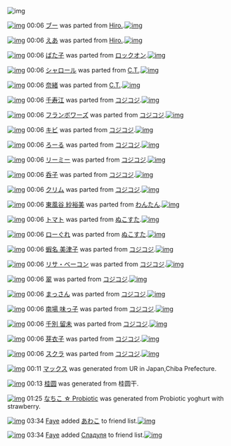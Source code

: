 ![img](http://gdrive-cdn.herokuapp.com/537b65a5bc09f0000721dda7/512px-barcode.png)

[![img](http://www.deviantsart.com/apgetv.png)](http://www.barcodekanojo.com/kanojo/3190811/%E3%83%96%E3%83%BC) 00:06 [ブー](http://www.barcodekanojo.com/kanojo/3190811/%E3%83%96%E3%83%BC) was parted from [Hiro.](http://www.barcodekanojo.com/kanojo/3190811/%E3%83%96%E3%83%BC).[![img](http://www.deviantsart.com/3vk7805.jpeg)](http://www.barcodekanojo.com/user/272774/Hiro.) 

[![img](http://www.deviantsart.com/p39ljj.png)](http://www.barcodekanojo.com/kanojo/3190810/%E3%81%88%E3%81%82) 00:06 [えあ](http://www.barcodekanojo.com/kanojo/3190810/%E3%81%88%E3%81%82) was parted from [Hiro.](http://www.barcodekanojo.com/kanojo/3190810/%E3%81%88%E3%81%82).[![img](http://www.deviantsart.com/3vk7805.jpeg)](http://www.barcodekanojo.com/user/272774/Hiro.) 

[![img](http://www.deviantsart.com/d8uhcj.png)](http://www.barcodekanojo.com/kanojo/427173/%E3%81%B0%E3%81%9F%E5%AD%90) 00:06 [ばた子](http://www.barcodekanojo.com/kanojo/427173/%E3%81%B0%E3%81%9F%E5%AD%90) was parted from [ロックオン](http://www.barcodekanojo.com/kanojo/427173/%E3%81%B0%E3%81%9F%E5%AD%90).[![img](http://www.deviantsart.com/2musf1g.jpeg)](http://www.barcodekanojo.com/user/241643/%E3%83%AD%E3%83%83%E3%82%AF%E3%82%AA%E3%83%B3) 

[![img](http://www.deviantsart.com/i5lflb.png)](http://www.barcodekanojo.com/kanojo/3165089/%E3%82%B7%E3%83%A3%E3%83%AD%E3%83%BC%E3%83%AB) 00:06 [シャロール](http://www.barcodekanojo.com/kanojo/3165089/%E3%82%B7%E3%83%A3%E3%83%AD%E3%83%BC%E3%83%AB) was parted from [C.T.](http://www.barcodekanojo.com/kanojo/3165089/%E3%82%B7%E3%83%A3%E3%83%AD%E3%83%BC%E3%83%AB).[![img](http://www.deviantsart.com/fhrc6a.jpeg)](http://www.barcodekanojo.com/user/272165/C.T.) 

[![img](http://www.deviantsart.com/20vvinb.png)](http://www.barcodekanojo.com/kanojo/3189021/%E5%A5%88%E7%B7%92) 00:06 [奈緒](http://www.barcodekanojo.com/kanojo/3189021/%E5%A5%88%E7%B7%92) was parted from [C.T.](http://www.barcodekanojo.com/kanojo/3189021/%E5%A5%88%E7%B7%92).[![img](http://www.deviantsart.com/fhrc6a.jpeg)](http://www.barcodekanojo.com/user/272165/C.T.) 

[![img](http://www.deviantsart.com/2re034j.png)](http://www.barcodekanojo.com/kanojo/3110298/%E5%8D%83%E5%AF%BF%E6%B1%9F) 00:06 [千寿江](http://www.barcodekanojo.com/kanojo/3110298/%E5%8D%83%E5%AF%BF%E6%B1%9F) was parted from [コジコジ](http://www.barcodekanojo.com/kanojo/3110298/%E5%8D%83%E5%AF%BF%E6%B1%9F).[![img](http://www.deviantsart.com/2dkh5sf.jpeg)](http://www.barcodekanojo.com/user/201286/%E3%82%B3%E3%82%B8%E3%82%B3%E3%82%B8) 

[![img](http://www.deviantsart.com/llbkon.png)](http://www.barcodekanojo.com/kanojo/3111357/%E3%83%95%E3%83%A9%E3%83%B3%E3%83%9C%E3%83%AF%E3%83%BC%E3%82%BA) 00:06 [フランボワーズ](http://www.barcodekanojo.com/kanojo/3111357/%E3%83%95%E3%83%A9%E3%83%B3%E3%83%9C%E3%83%AF%E3%83%BC%E3%82%BA) was parted from [コジコジ](http://www.barcodekanojo.com/kanojo/3111357/%E3%83%95%E3%83%A9%E3%83%B3%E3%83%9C%E3%83%AF%E3%83%BC%E3%82%BA).[![img](http://www.deviantsart.com/2dkh5sf.jpeg)](http://www.barcodekanojo.com/user/201286/%E3%82%B3%E3%82%B8%E3%82%B3%E3%82%B8) 

[![img](http://www.deviantsart.com/1pqb4qf.png)](http://www.barcodekanojo.com/kanojo/3112659/%E3%82%AD%E3%83%93) 00:06 [キビ](http://www.barcodekanojo.com/kanojo/3112659/%E3%82%AD%E3%83%93) was parted from [コジコジ](http://www.barcodekanojo.com/kanojo/3112659/%E3%82%AD%E3%83%93).[![img](http://www.deviantsart.com/2dkh5sf.jpeg)](http://www.barcodekanojo.com/user/201286/%E3%82%B3%E3%82%B8%E3%82%B3%E3%82%B8) 

[![img](http://www.deviantsart.com/dh7g2l.png)](http://www.barcodekanojo.com/kanojo/3111348/%E3%82%8D%E3%83%BC%E3%82%8B) 00:06 [ろーる](http://www.barcodekanojo.com/kanojo/3111348/%E3%82%8D%E3%83%BC%E3%82%8B) was parted from [コジコジ](http://www.barcodekanojo.com/kanojo/3111348/%E3%82%8D%E3%83%BC%E3%82%8B).[![img](http://www.deviantsart.com/2dkh5sf.jpeg)](http://www.barcodekanojo.com/user/201286/%E3%82%B3%E3%82%B8%E3%82%B3%E3%82%B8) 

[![img](http://www.deviantsart.com/ta1nme.png)](http://www.barcodekanojo.com/kanojo/3111354/%E3%83%AA%E3%83%BC%E3%83%9F%E3%83%BC) 00:06 [リーミー](http://www.barcodekanojo.com/kanojo/3111354/%E3%83%AA%E3%83%BC%E3%83%9F%E3%83%BC) was parted from [コジコジ](http://www.barcodekanojo.com/kanojo/3111354/%E3%83%AA%E3%83%BC%E3%83%9F%E3%83%BC).[![img](http://www.deviantsart.com/2dkh5sf.jpeg)](http://www.barcodekanojo.com/user/201286/%E3%82%B3%E3%82%B8%E3%82%B3%E3%82%B8) 

[![img](http://www.deviantsart.com/ajo422.png)](http://www.barcodekanojo.com/kanojo/3090204/%E5%91%91%E5%AD%90) 00:06 [呑子](http://www.barcodekanojo.com/kanojo/3090204/%E5%91%91%E5%AD%90) was parted from [コジコジ](http://www.barcodekanojo.com/kanojo/3090204/%E5%91%91%E5%AD%90).[![img](http://www.deviantsart.com/2dkh5sf.jpeg)](http://www.barcodekanojo.com/user/201286/%E3%82%B3%E3%82%B8%E3%82%B3%E3%82%B8) 

[![img](http://www.deviantsart.com/3l7pm13.png)](http://www.barcodekanojo.com/kanojo/3104193/%E3%82%AF%E3%83%AA%E3%83%A0) 00:06 [クリム](http://www.barcodekanojo.com/kanojo/3104193/%E3%82%AF%E3%83%AA%E3%83%A0) was parted from [コジコジ](http://www.barcodekanojo.com/kanojo/3104193/%E3%82%AF%E3%83%AA%E3%83%A0).[![img](http://www.deviantsart.com/2dkh5sf.jpeg)](http://www.barcodekanojo.com/user/201286/%E3%82%B3%E3%82%B8%E3%82%B3%E3%82%B8) 

[![img](http://www.deviantsart.com/ahnaqg.png)](http://www.barcodekanojo.com/kanojo/3139338/%E6%9D%B1%E9%A2%A8%E8%B0%B7%20%E7%B4%97%E8%A3%95%E7%BE%8E) 00:06 [東風谷 紗裕美](http://www.barcodekanojo.com/kanojo/3139338/%E6%9D%B1%E9%A2%A8%E8%B0%B7%20%E7%B4%97%E8%A3%95%E7%BE%8E) was parted from [わんたん](http://www.barcodekanojo.com/kanojo/3139338/%E6%9D%B1%E9%A2%A8%E8%B0%B7%20%E7%B4%97%E8%A3%95%E7%BE%8E).[![img](http://www.deviantsart.com/r8j348.jpeg)](http://www.barcodekanojo.com/user/274188/%E3%82%8F%E3%82%93%E3%81%9F%E3%82%93) 

[![img](http://www.deviantsart.com/37vjt10.png)](http://www.barcodekanojo.com/kanojo/72279/%E3%83%88%E3%83%9E%E3%83%88) 00:06 [トマト](http://www.barcodekanojo.com/kanojo/72279/%E3%83%88%E3%83%9E%E3%83%88) was parted from [ぬこすた](http://www.barcodekanojo.com/kanojo/72279/%E3%83%88%E3%83%9E%E3%83%88).[![img](http://www.deviantsart.com/e6iue3.jpeg)](http://www.barcodekanojo.com/user/254455/%E3%81%AC%E3%81%93%E3%81%99%E3%81%9F) 

[![img](http://www.deviantsart.com/1rnsfsj.png)](http://www.barcodekanojo.com/kanojo/2329065/%E3%83%AD%E3%83%BC%E3%81%90%E3%82%8C) 00:06 [ローぐれ](http://www.barcodekanojo.com/kanojo/2329065/%E3%83%AD%E3%83%BC%E3%81%90%E3%82%8C) was parted from [ぬこすた](http://www.barcodekanojo.com/kanojo/2329065/%E3%83%AD%E3%83%BC%E3%81%90%E3%82%8C).[![img](http://www.deviantsart.com/e6iue3.jpeg)](http://www.barcodekanojo.com/user/254455/%E3%81%AC%E3%81%93%E3%81%99%E3%81%9F) 

[![img](http://www.deviantsart.com/1k134qa.png)](http://www.barcodekanojo.com/kanojo/3111613/%E8%9D%A6%E5%90%8D%20%E7%BE%8E%E6%B4%A5%E5%AD%90) 00:06 [蝦名 美津子](http://www.barcodekanojo.com/kanojo/3111613/%E8%9D%A6%E5%90%8D%20%E7%BE%8E%E6%B4%A5%E5%AD%90) was parted from [コジコジ](http://www.barcodekanojo.com/kanojo/3111613/%E8%9D%A6%E5%90%8D%20%E7%BE%8E%E6%B4%A5%E5%AD%90).[![img](http://www.deviantsart.com/2dkh5sf.jpeg)](http://www.barcodekanojo.com/user/201286/%E3%82%B3%E3%82%B8%E3%82%B3%E3%82%B8) 

[![img](http://www.deviantsart.com/ntl5bo.png)](http://www.barcodekanojo.com/kanojo/3111393/%E3%83%AA%E3%82%B5%E3%83%BB%E3%83%99%E3%83%BC%E3%82%B3%E3%83%B3) 00:06 [リサ・ベーコン](http://www.barcodekanojo.com/kanojo/3111393/%E3%83%AA%E3%82%B5%E3%83%BB%E3%83%99%E3%83%BC%E3%82%B3%E3%83%B3) was parted from [コジコジ](http://www.barcodekanojo.com/kanojo/3111393/%E3%83%AA%E3%82%B5%E3%83%BB%E3%83%99%E3%83%BC%E3%82%B3%E3%83%B3).[![img](http://www.deviantsart.com/2dkh5sf.jpeg)](http://www.barcodekanojo.com/user/201286/%E3%82%B3%E3%82%B8%E3%82%B3%E3%82%B8) 

[![img](http://www.deviantsart.com/115a5kd.png)](http://www.barcodekanojo.com/kanojo/3112819/%E7%BF%A0) 00:06 [翠](http://www.barcodekanojo.com/kanojo/3112819/%E7%BF%A0) was parted from [コジコジ](http://www.barcodekanojo.com/kanojo/3112819/%E7%BF%A0).[![img](http://www.deviantsart.com/2dkh5sf.jpeg)](http://www.barcodekanojo.com/user/201286/%E3%82%B3%E3%82%B8%E3%82%B3%E3%82%B8) 

[![img](http://www.deviantsart.com/311o5av.png)](http://www.barcodekanojo.com/kanojo/3112501/%E3%81%BE%E3%81%A3%E3%81%95%E3%82%93) 00:06 [まっさん](http://www.barcodekanojo.com/kanojo/3112501/%E3%81%BE%E3%81%A3%E3%81%95%E3%82%93) was parted from [コジコジ](http://www.barcodekanojo.com/kanojo/3112501/%E3%81%BE%E3%81%A3%E3%81%95%E3%82%93).[![img](http://www.deviantsart.com/2dkh5sf.jpeg)](http://www.barcodekanojo.com/user/201286/%E3%82%B3%E3%82%B8%E3%82%B3%E3%82%B8) 

[![img](http://www.deviantsart.com/ciapb5.png)](http://www.barcodekanojo.com/kanojo/3095189/%E5%8D%97%E5%A0%B4%20%E5%91%B3%E3%81%A3%E5%AD%90) 00:06 [南場 味っ子](http://www.barcodekanojo.com/kanojo/3095189/%E5%8D%97%E5%A0%B4%20%E5%91%B3%E3%81%A3%E5%AD%90) was parted from [コジコジ](http://www.barcodekanojo.com/kanojo/3095189/%E5%8D%97%E5%A0%B4%20%E5%91%B3%E3%81%A3%E5%AD%90).[![img](http://www.deviantsart.com/2dkh5sf.jpeg)](http://www.barcodekanojo.com/user/201286/%E3%82%B3%E3%82%B8%E3%82%B3%E3%82%B8) 

[![img](http://www.deviantsart.com/1tt7qk1.png)](http://www.barcodekanojo.com/kanojo/3111424/%E5%8D%83%E5%88%A5%20%E7%95%99%E6%9C%AA) 00:06 [千別 留未](http://www.barcodekanojo.com/kanojo/3111424/%E5%8D%83%E5%88%A5%20%E7%95%99%E6%9C%AA) was parted from [コジコジ](http://www.barcodekanojo.com/kanojo/3111424/%E5%8D%83%E5%88%A5%20%E7%95%99%E6%9C%AA).[![img](http://www.deviantsart.com/2dkh5sf.jpeg)](http://www.barcodekanojo.com/user/201286/%E3%82%B3%E3%82%B8%E3%82%B3%E3%82%B8) 

[![img](http://www.deviantsart.com/3dod8j.png)](http://www.barcodekanojo.com/kanojo/3111329/%E8%8A%BD%E8%A1%A3%E5%AD%90) 00:06 [芽衣子](http://www.barcodekanojo.com/kanojo/3111329/%E8%8A%BD%E8%A1%A3%E5%AD%90) was parted from [コジコジ](http://www.barcodekanojo.com/kanojo/3111329/%E8%8A%BD%E8%A1%A3%E5%AD%90).[![img](http://www.deviantsart.com/2dkh5sf.jpeg)](http://www.barcodekanojo.com/user/201286/%E3%82%B3%E3%82%B8%E3%82%B3%E3%82%B8) 

[![img](http://www.deviantsart.com/3il3rvs.png)](http://www.barcodekanojo.com/kanojo/3106983/%E3%82%B9%E3%82%AF%E3%83%A9) 00:06 [スクラ](http://www.barcodekanojo.com/kanojo/3106983/%E3%82%B9%E3%82%AF%E3%83%A9) was parted from [コジコジ](http://www.barcodekanojo.com/kanojo/3106983/%E3%82%B9%E3%82%AF%E3%83%A9).[![img](http://www.deviantsart.com/2dkh5sf.jpeg)](http://www.barcodekanojo.com/user/201286/%E3%82%B3%E3%82%B8%E3%82%B3%E3%82%B8) 

[![img](http://www.deviantsart.com/kl9ehb.png)](http://www.barcodekanojo.com/kanojo/3191848/%E3%83%9E%E3%83%83%E3%82%AF%E3%82%B9) 00:11 [マックス](http://www.barcodekanojo.com/kanojo/3191848/%E3%83%9E%E3%83%83%E3%82%AF%E3%82%B9) was generated from UR in Japan,Chiba Prefecture.

[![img](http://www.deviantsart.com/tg3p69.png)](http://www.barcodekanojo.com/kanojo/3191849/%E6%A1%82%E5%9C%86) 00:13 [桂圆](http://www.barcodekanojo.com/kanojo/3191849/%E6%A1%82%E5%9C%86) was generated from 桂圆干.

[![img](http://www.deviantsart.com/39fs4fr.png)](http://www.barcodekanojo.com/kanojo/3191850/%E3%81%AA%E3%81%A1%E3%81%93%20%E2%98%86%20Probiotic) 01:25 [なちこ ☆ Probiotic](http://www.barcodekanojo.com/kanojo/3191850/%E3%81%AA%E3%81%A1%E3%81%93%20%E2%98%86%20Probiotic) was generated from Probiotic yoghurt with strawberry.

[![img](http://www.deviantsart.com/3jufhhm.jpeg)](http://www.barcodekanojo.com/user/497128/Faye) 03:34 [Faye](http://www.barcodekanojo.com/user/497128/Faye) added [あわこ](http://www.barcodekanojo.com/kanojo/14445/%E3%81%82%E3%82%8F%E3%81%93) to friend list.[![img](http://www.deviantsart.com/75qnil.png)](http://www.barcodekanojo.com/kanojo/14445/%E3%81%82%E3%82%8F%E3%81%93) 

[![img](http://www.deviantsart.com/3jufhhm.jpeg)](http://www.barcodekanojo.com/user/497128/Faye) 03:34 [Faye](http://www.barcodekanojo.com/user/497128/Faye) added [ Сладуля](http://www.barcodekanojo.com/kanojo/2555049/%20%D0%A1%D0%BB%D0%B0%D0%B4%D1%83%D0%BB%D1%8F) to friend list.[![img](http://www.deviantsart.com/1gv5lrg.png)](http://www.barcodekanojo.com/kanojo/2555049/%20%D0%A1%D0%BB%D0%B0%D0%B4%D1%83%D0%BB%D1%8F) 

